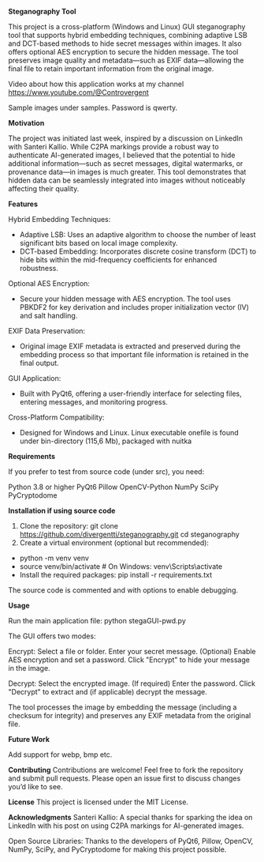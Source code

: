 **Steganography Tool**

This project is a cross-platform (Windows and Linux) GUI steganography tool that supports hybrid embedding techniques, combining adaptive LSB and DCT-based methods to hide secret messages within images. It also offers optional AES encryption to secure the hidden message. The tool preserves image quality and metadata—such as EXIF data—allowing the final file to retain important information from the original image.

Video about how this application works at my channel https://www.youtube.com/@Controvergent

Sample images under samples. Password is qwerty.

**Motivation**

The project was initiated last week, inspired by a discussion on LinkedIn with Santeri Kallio. While C2PA markings provide a robust way to authenticate AI-generated images, I believed that the potential to hide additional information—such as secret messages, digital watermarks, or provenance data—in images is much greater. This tool demonstrates that hidden data can be seamlessly integrated into images without noticeably affecting their quality.

**Features**

Hybrid Embedding Techniques: 

- Adaptive LSB: Uses an adaptive algorithm to choose the number of least significant bits based on local image complexity.
- DCT-based Embedding: Incorporates discrete cosine transform (DCT) to hide bits within the mid-frequency coefficients for enhanced robustness.

Optional AES Encryption:
- Secure your hidden message with AES encryption. The tool uses PBKDF2 for key derivation and includes proper initialization vector (IV) and salt handling.

EXIF Data Preservation:
- Original image EXIF metadata is extracted and preserved during the embedding process so that important file information is retained in the final output.

GUI Application:
- Built with PyQt6, offering a user-friendly interface for selecting files, entering messages, and monitoring progress.

Cross-Platform Compatibility:
- Designed for Windows and Linux. Linux executable onefile is found under bin-directory (115,6 Mb), packaged with nuitka

**Requirements**

If you prefer to test from source code (under src), you need:

Python 3.8 or higher
PyQt6
Pillow
OpenCV-Python
NumPy
SciPy
PyCryptodome

**Installation if using source code**

1. Clone the repository: git clone https://github.com/divergentti/steganography.git
cd steganography
2. Create a virtual environment (optional but recommended):
- python -m venv venv
- source venv/bin/activate  # On Windows: venv\Scripts\activate
- Install the required packages: pip install -r requirements.txt

The source code is commented and with options to enable debugging.

**Usage**

Run the main application file: python stegaGUI-pwd.py

The GUI offers two modes:

Encrypt:
     Select a file or folder.
     Enter your secret message.
     (Optional) Enable AES encryption and set a password.
      Click "Encrypt" to hide your message in the image.

Decrypt:
    Select the encrypted image.
    (If required) Enter the password.
    Click "Decrypt" to extract and (if applicable) decrypt the message.

The tool processes the image by embedding the message (including a checksum for integrity) and preserves any EXIF metadata from the original file.

**Future Work**

Add support for webp, bmp etc.

**Contributing**
Contributions are welcome! Feel free to fork the repository and submit pull requests. 
Please open an issue first to discuss changes you’d like to see.

**License**
This project is licensed under the MIT License.

**Acknowledgments**
Santeri Kallio: A special thanks for sparking the idea on LinkedIn with his post on using C2PA markings for AI-generated images.

Open Source Libraries: Thanks to the developers of PyQt6, Pillow, OpenCV, NumPy, SciPy, and PyCryptodome for making this project possible.
